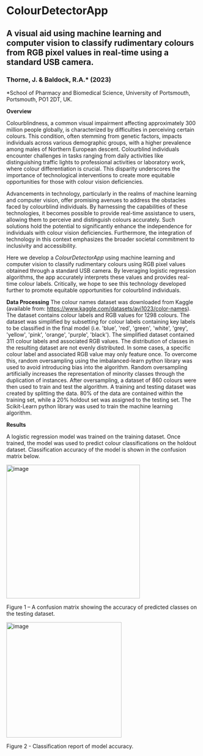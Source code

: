 # ColourDetectorApp
## A visual aid using machine learning and computer vision to classify rudimentary colours from RGB pixel values in real-time using a standard USB camera.
### Thorne, J. & Baldock, R.A.* (2023)
*School of Pharmacy and Biomedical Science, University of Portsmouth, Portsmouth, PO1 2DT, UK. 

**Overview**

Colourblindness, a common visual impairment affecting approximately 300 million people globally, is characterized by difficulties in perceiving certain colours. This condition, often stemming from genetic factors, impacts individuals across various demographic groups, with a higher prevalence among males of Northern European descent. Colourblind individuals encounter challenges in tasks ranging from daily activities like distinguishing traffic lights to professional activities or laboratory work, where colour differentiation is crucial. This disparity underscores the importance of technological interventions to create more equitable opportunities for those with colour vision deficiencies.

Advancements in technology, particularly in the realms of machine learning and computer vision, offer promising avenues to address the obstacles faced by colourblind individuals. By harnessing the capabilities of these technologies, it becomes possible to provide real-time assistance to users, allowing them to perceive and distinguish colours accurately. Such solutions hold the potential to significantly enhance the independence for individuals with colour vision deficiencies. Furthermore, the integration of technology in this context emphasizes the broader societal commitment to inclusivity and accessibility. 

Here we develop a *ColourDetectorApp* using machine learning and computer vision to classify rudimentary colours using RGB pixel values obtained through a standard USB camera. By leveraging logistic regression algorithms, the app accurately interprets these values and provides real-time colour labels. Critically, we hope to see this technology developed further to promote equitable opportunities for colourblind individuals.

**Data Processing**
The colour names dataset was downloaded from Kaggle (available from: https://www.kaggle.com/datasets/avi1023/color-names). The dataset contains colour labels and RGB values for 1298 colours. The dataset was simplified by subsetting for colour labels containing key labels to be classified in the final model (i.e. 'blue', 'red', 'green', 'white', 'grey', 'yellow', 'pink', 'orange', 'purple', 'black'). The simplified dataset contained 311 colour labels and associated RGB values. The distribution of classes in the resulting dataset are not evenly distributed. In some cases, a specific colour label and associated RGB value may only feature once. To overcome this, random oversampling using the imbalanced-learn python library was used to avoid introducing bias into the algorithm. Random oversampling artificially increases the representation of minority classes through the duplication of instances. After oversampling, a dataset of 860 colours were then used to train and test the algorithm. A training and testing dataset was created by splitting the data. 80% of the data are contained within the training set, while a 20% holdout set was assigned to the testing set. The Scikit-Learn python library was used to train the machine learning algorithm. 

**Results**

A logistic regression model was trained on the training dataset. Once trained, the model was used to predict colour classifications on the holdout dataset. Classification accuracy of the model is shown in the confusion matrix below. 

<img width="349" alt="image" src="https://github.com/RA-Baldock/ColourDetectorApp/assets/79604468/67258e43-9630-43ce-8c0a-29af9007af4e">

Figure 1 – A confusion matrix showing the accuracy of predicted classes on the testing dataset.

<img width="301" alt="image" src="https://github.com/RA-Baldock/ColourDetectorApp/assets/79604468/5b5772d3-fde9-4628-b8b4-24308f37c2e4">

Figure 2 - Classification report of model accuracy.

